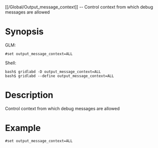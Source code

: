 [[/Global/Output_message_context]] -- Control context from which debug messages are allowed

# Synopsis
GLM:
~~~
#set output_message_context=ALL
~~~
Shell:
~~~
bash$ gridlabd -D output_message_context=ALL
bash$ gridlabd --define output_message_context=ALL
~~~

# Description

Control context from which debug messages are allowed

# Example

~~~
#set output_message_context=ALL
~~~
